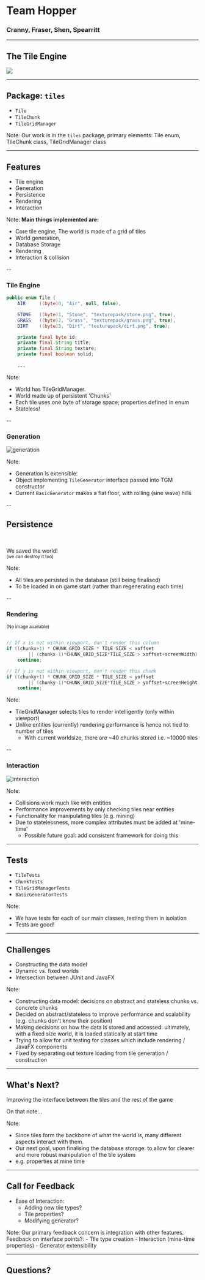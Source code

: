 # Team Hopper
### Cranny, Fraser, Shen, Spearritt

---

## The Tile Engine


<img src="media/stone.png" class="pixely"></img>


---

## Package: `tiles`

- `Tile`
- `TileChunk`
- `TileGridManager`

Note:
Our work is in the `tiles` package, primary elements: Tile enum, TileChunk class, TileGridManager class

---

## Features

- Tile engine
- Generation
- Persistence
- Rendering
- Interaction

Note:
**Main things implemented are:**
- Core tile engine, The world is made of a grid of tiles
- World generation,
- Database Storage
- Rendering
- Interaction & collision

--

### Tile Engine

```java
public enum Tile {
    AIR     ((byte)0, "Air", null, false),

    STONE   ((byte)1, "Stone", "texturepack/stone.png", true),
    GRASS   ((byte)2, "Grass", "texturepack/grass.png", true),
    DIRT    ((byte)3, "Dirt", "texturepack/dirt.png", true);

    private final byte id;
    private final String title;
    private final String texture;
    private final boolean solid;
	
	...
```

Note:
- World has TileGridManager.
- World made up of persistent 'Chunks'
- Each tile uses one byte of storage space; properties defined in enum
- Stateless!

--

### Generation

![generation](media/generation.png)

Note:
- Generation is extensible:
 - Object implementing `TileGenerator` interface passed into TGM constructor
 - Current `BasicGenerator` makes a flat floor, with rolling (sine wave) hills


--

## Persistence

<br/>

We saved the world!<br/>
<small>(we can destroy it too)</small>

Note:
- All tiles are persisted in the database (still being finalised)
- To be loaded in on game start (rather than regenerating each time)

--

### Rendering
<small>(No image available)</small>

```java

// If x is not within viewport, don't render this column
if ((chunkx+1) * CHUNK_GRID_SIZE * TILE_SIZE < xoffset
		|| (chunkx-1)*CHUNK_GRID_SIZE*TILE_SIZE > xoffset+screenWidth)
	continue;

// If y is not within viewport, don't render this chunk
if ((chunky+1) * CHUNK_GRID_SIZE * TILE_SIZE < yoffset
		|| (chunky-1)*CHUNK_GRID_SIZE*TILE_SIZE > yoffset+screenHeight)
	continue;

```

Note: 
- TileGridManager selects tiles to render intelligently (only within viewport)
- Unlike entities (currently) rendering performance is hence not tied to number of tiles
  - With current worldsize, there are ~40 chunks stored i.e. ~10000 tiles

--

### Interaction

![interaction](media/interaction.png)

Note:
- Collisions work much like with entities
 - Performance improvements by only checking tiles near entities
- Functionality for manipulating tiles (e.g. mining)
- Due to statelessness, more complex attributes must be added at 'mine-time'
  - Possible future goal: add consistent framework for doing this

---

## Tests

- `TileTests`
- `ChunkTests`
- `TileGridManagerTests`
- `BasicGeneratorTests`

Note:
- We have tests for each of our main classes, testing them in isolation
- Tests are good!

---

## Challenges

- Constructing the data model
- Dynamic vs. fixed worlds
- Intersection between JUnit and JavaFX

Note:
- Constructing data model: decisions on abstract and stateless chunks vs. concrete chunks
 - Decided on abstract/stateless to improve performance and scalability (e.g. chunks don't know their position)
- Making decisions on how the data is stored and accessed: ultimately, with a fixed size world, it is loaded statically at start time
- Trying to allow for unit testing for classes which include rendering / JavaFX components
 - Fixed by separating out texture loading from tile generation / construction

---

## What's Next?

Improving the interface between the tiles and the rest of the game

On that note...

Note:
- Since tiles form the backbone of what the world *is*, many different aspects interact with them.
- Our next goal, upon finalising the database storage: to allow for clearer and more robust manipulation of the tile system
 - e.g. properties at mine time

---

## Call for Feedback

- Ease of Interaction:
  - Adding new tile types?
  - Tile properties?
  - Modifying generator?
 
Note:
Our primary feedback concern is integration with other features. Feedback on interface points?:
	- Tile type creation
	- Interaction (mine-time properties)
	- Generator extensibility
	
---

## Questions?